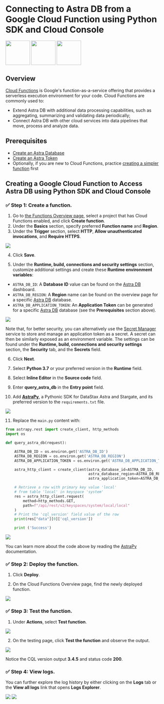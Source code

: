 # Connecting to Astra DB from a Google Cloud Function using Python SDK and Cloud Console

<p float="left">
    <img src="img/gcf-logo.png" height="80px" />
    <img src="img/python-logo.png" height="80px" />
    <img src="img/astra-db-logo.png" height="80px" />
</p>


## Overview

[Cloud Functions](https://cloud.google.com/functions) is Google's function-as-a-service offering that provides a serverless execution environment for your code. Cloud Functions are commonly used to:
- Extend Astra DB with additional data processing capabilities, such as aggregating, summarizing and validating data periodically;
- Connect Astra DB with other cloud services into data pipelines that move, process and analyze data.


## Prerequisites

- [Create an Astra Database](https://github.com/datastaxdevs/awesome-astra/wiki/Create-an-AstraDB-Instance)
- [Create an Astra Token](https://github.com/datastaxdevs/awesome-astra/wiki/Create-an-Astra-Token)
- Optionally, if you are new to Cloud Functions, practice [creating a simpler function](https://cloud.google.com/functions/docs/quickstart-python) first


## Creating a Google Cloud Function to Access Astra DB using Python SDK and Cloud Console

### ✅ Step 1: Create a function.

1. Go to [the Functions Overview page](https://console.cloud.google.com/functions/list), select a project that has Cloud Functions enabled, and click **Create function**.
2. Under the **Basics** section, specify preferred **Function name** and **Region**.
3. Under the **Trigger** section, select **HTTP**, **Allow unauthenticated invocations**, and **Require HTTPS**.

<img src="img/basics.png" />

4. Click **Save**.

5. Under the **Runtime, build, connections and security settings** section, customize additional settings and create these **Runtime environment variables**:

- `ASTRA_DB_ID`: A **Database ID** value can be found on the [Astra DB](https://astra.datastax.com/) dashboard.
- `ASTRA_DB_REGION`: A **Region** name can be found on the overview page for a specific [Astra DB](https://astra.datastax.com/) database.
- `ASTRA_DB_APPLICATION_TOKEN`: An **Application Token** can be generated for a specific [Astra DB](https://astra.datastax.com/) database (see the **Prerequisites** section above). 

<img src="img/runtime.png" />

Note that, for better security, you can alternatively use the [Secret Manager](https://console.cloud.google.com/security/secret-manager) service to store and manage an application token as a secret. A secret can then be similarly exposed as an environment variable. The settings can be found under the **Runtime, build, connections and security settings** section, the **Security** tab, and the **Secrets** field. 

6. Click **Next**.

7. Select **Python 3.7** or your preferred version in the **Runtime** field.

8. Select **Inline Editor** in the **Source code** field.

9. Enter **query_astra_db** in the **Entry point** field.

10. Add [**AstraPy**](https://github.com/datastax/astrapy), a Pythonic SDK for DataStax Astra and Stargate, and its preferred version to the `requirements.txt` file.

<img src="img/requirements_txt.png" />

11. Replace the `main.py` content with:

```python
from astrapy.rest import create_client, http_methods
import os

def query_astra_db(request):

    ASTRA_DB_ID = os.environ.get('ASTRA_DB_ID')
    ASTRA_DB_REGION = os.environ.get('ASTRA_DB_REGION')
    ASTRA_DB_APPLICATION_TOKEN = os.environ.get('ASTRA_DB_APPLICATION_TOKEN')

    astra_http_client = create_client(astra_database_id=ASTRA_DB_ID,
                                      astra_database_region=ASTRA_DB_REGION,
                                      astra_application_token=ASTRA_DB_APPLICATION_TOKEN)

    # Retrieve a row with primary key value 'local'
    # from table 'local' in keyspace 'system'
    res = astra_http_client.request(
        method=http_methods.GET,
        path=f"/api/rest/v2/keyspaces/system/local/local"
    )
    # Print the 'cql_version' field value of the row
    print(res["data"][0]['cql_version']) 

    print ('Success')
```

<img src="img/main_py.png" />

You can learn more about the code above by reading the [AstraPy](https://github.com/datastax/astrapy) documentation.


### ✅ Step 2: Deploy the function.

1. Click **Deploy**. 

2. On the Cloud Functions Overview page, find the newly deployed function.

<img src="img/deploy.png" />

### ✅ Step 3: Test the function.

1. Under **Actions**, select **Test function**.

<img src="img/test-function.png" />

2. On the testing page, click **Test the function** and observe the output.

<img src="img/test-results.png" />

Notice the CQL version output **3.4.5** and status code **200**.

### ✅ Step 4: View logs.

You can further explore the log history by either clicking on the **Logs** tab or the **View all logs** link that opens **Logs Explorer**.

<img src="img/logs.png" />
<img src="img/logs-explorer.png" />



